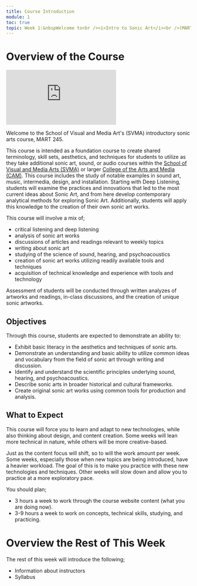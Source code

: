 ```yaml
---
title: Course Introduction
module: 1
toc: true
topic: Week 1:&nbspWelcome to<br /><i>Intro to Sonic Art</i><br />(MART 245)
---
```




# Overview of the Course

<div class="embed-responsive embed-responsive-16by9"><iframe class="embed-responsive-item" src="https://youtu.be/HYZDn9l6sPE" frameborder="0" allow="accelerometer; autoplay; encrypted-media; gyroscope; picture-in-picture" allowfullscreen></iframe></div>

Welcome to the School of Visual and Media Art's (SVMA) introductory sonic arts course, MART 245.

This course is intended as a foundation course to create shared terminology, skill sets, aesthetics, and techniques for students to utilize as they take additional sonic art, sound, or audio courses within the [School of Visual and Media Arts (SVMA)](https://www.umt.edu/svma/) or larger [College of the Arts and Media (CAM)](https://www.umt.edu/umarts/). This course includes the study of notable examples in sound art, music, intermedia, design, and installation. Starting with Deep Listening, students will examine the practices and innovations that led to the most current ideas about Sonic Art, and from here develop contemporary analytical methods for exploring Sonic Art. Additionally, students will apply this knowledge to the creation of their own sonic art works.

This course will involve a mix of;

- critical listening and deep listening
- analysis of sonic art works
- discussions of articles and readings relevant to weekly topics
- writing about sonic art
- studying of the science of sound, hearing, and psychoacoustics
- creation of sonic art works utilizing readily available tools and techniques
- acquisition of technical knowledge and experience with tools and technology

Assessment of students will be conducted through written analyzes of artworks and readings, in-class discussions, and the creation of unique sonic artworks.


## Objectives

Through this course, students are expected to demonstrate an ability to:

- Exhibit basic literacy in the aesthetics and techniques of sonic arts.
- Demonstrate an understanding and basic ability to utilize common ideas and vocabulary from the field of sonic art through writing and discussion.
- Identify and understand the scientific principles underlying sound, hearing, and psychoacoustics.
- Describe sonic arts in broader historical and cultural frameworks.
- Create original sonic art works using common tools for production and analysis.


## What to Expect

This course will force you to learn and adapt to new technologies, while also thinking about design, and content creation. Some weeks will lean more technical in nature, while others will be more creative-based.

Just as the content focus will shift, so to will the work amount per week. Some weeks, especially those when new topics are being introduced, have a heavier workload. The goal of this is to make you practice with these new technologies and techniques. Other weeks will slow down and allow you to practice at a more exploratory pace.

You should plan;

- 3 hours a week to work through the course website content (what you are doing now).
- 3-9 hours a week to work on concepts, technical skills, studying, and practicing.



# Overview the Rest of This Week

The rest of this week will introduce the following;

- Information about instructors
- Syllabus
